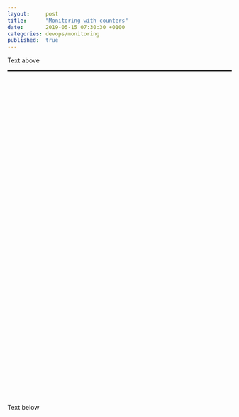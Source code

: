 ```yaml
---
layout:     post
title:      "Monitoring with counters"
date:       2019-05-15 07:30:30 +0100
categories: devops/monitoring
published:  true
---
```


<script type="text/javascript" src="https://d3js.org/d3.v4.min.js"></script>
<script type="text/javascript" src="https://d3js.org/d3-selection-multi.v1.min.js"></script>
<script type="text/javascript" src="https://www.gstatic.com/charts/loader.js"></script>
<style>
div.chart {
  float:left;
  height: 250px;
}

div.full {
  width: 100%;
}

div.half {
  width: 50%;
}
</style>

Text above

<div id="circle" style="border: 1px solid black; display: block; width: 100%;"></div>
<div id="chart1_div" class="chart full"></div>
<div id="chart2_div" class="chart full"></div>
<div id="chart3_div" class="chart full"></div>
   
<script>

// create svg element:
var svg = d3.select("#circle").append("svg").attr('viewBox', '0 0 900 240')

// Add the path using this helper function

stage_data = [{"x": 160, "label": "U"}, {"x": 480, "label": "S"}, {"x": 800, "label": "P"}]
queue_data = [{"x": 240, "y": 110}, {"x": 560, "y": 40}, {"x": 560, "y": 180}]
arrow_data = [
  [40, 130, 120, 130],
  [200, 130, 240, 130],
  [400, 130, 440, 130],
  [480 + 28.3, 130 - 28.3, 560, 60],
  [720, 60, 800 - 28.3, 130 - 28.3],
  [800 - 28.3, 130 + 28.3, 720, 200],
  [560, 200, 480 + 28.3, 130 + 28.3],
  [480, 170, 480, 230]
];
counter_data = [
  {"name" : "upload", "x": 380, "y": 130, "count": 0},
  {"name" : "staged", "x": 700, "y": 60, "count": 0},
  {"name" : "plugin", "x": 850, "y": 130, "count": 0},
  {"name" : "processed", "x": 700, "y": 200, "count": 0},
];
transition_source = [
];
inout_data = [
  {"name" : "user", "x" : 0, "y": 130},
  {"name" : "done", "x" : 480, "y" : 130}
];

function draw_diagram() {
    // Queues
    {
      let elem = svg.selectAll("g queue").data(queue_data);
      let elemEnter = elem.enter().append("g").attr("transform", function(d) { return "translate(" + d.x + ", " + d.y + ")"; });
      let rectangle = elemEnter.append("rect").attrs({"width" : 160, "height" : 40, "fill" : '#69a3b2', 'stroke': 'black'});
      for(let i = 0 ; i < 160 ; i += 20) {
        elemEnter.append("line").attrs(function (x) { return {"x1": i, "x2": i, "y1": 0, "y2": 40, "stroke": 'black'}; });
      }
    }
    
    // Arrows
    {
      svg.append("svg:defs").append("svg:marker")
        .attr("id", "triangle")
        .attr("refX", 10)
        .attr("refY", 5)
        .attr("markerWidth", 10)
        .attr("markerHeight", 10)
        .attr("orient", "auto")
        .append("path")
        .attr("d", "M0,0 L0,10 L10,5 z");
    
      let elem = svg.selectAll("g arrow").data(arrow_data).enter().append("line").attrs(function (d) {
        return {"x1": d[0], "y1": d[1], "x2": d[2], "y2": d[3], "stroke-width": 2, "stroke": "black", "marker-end": "url(#triangle)"};
      });
    }
    
    // Transitions
    {
      transitions = []
      transition_source.forEach(function (t) {
        transition = {}
        inout_data.concat(counter_data).forEach(function (c) {
          if (c['name'] == t[0]) {
            transition['x1'] = c['x'];
            transition['y1'] = c['y'];
          }
          if (c['name'] == t[1]) {
            transition['x2'] = c['x'];
            transition['y2'] = c['y'];
          }
        });
        transitions.push(transition);
      });
      let elem = svg.selectAll("g transitions").data(transitions).enter();
      let circle = elem.append("circle").attr("r", 30).attr('stroke', 'black').attr('fill', '#eea3b2').attrs(function (d) { return {'cx' : d.x1, 'cy' : d.y1};})
      let next = circle.style('opacity', 0.8).transition().duration(900).attrs(function (d) { return {'cx' : d.x2, 'cy' : d.y2};})
    }

    // Stages
    {
      let elem = svg.selectAll("g stage").data(stage_data);
      let elemEnter = elem.enter().append("g").attr("transform", function(d) { return "translate(" + d.x + ", 130)"; });
      let circle = elemEnter.append("circle").attr("r", 40).attr('stroke', 'black').attr('fill', '#69a3b2')
      let text = elemEnter.append("text").attrs({"dx" : -10, "dy" : 10}).text(function(d) { return d.label; }).style('font-size', '32px');
    }
    
    // Counters
    {
      let elem = svg.selectAll("g stage").data(counter_data);
      let elemEnter = elem.enter().append("g").attr("transform", function(d) { return "translate(" + d.x + ", " + d.y + ")"; });
      let circle = elemEnter.append("circle").attr("r", 30).attr('stroke', 'black').attr('fill', '#eea3b2')
      let text = elemEnter.append("text").attrs({"dx" : -10, "dy" : 10}).text(function(d) { return d.count; }).style('font-size', '32px');
    }
}

draw_diagram();
    
    google.charts.load('current', {'packages':['corechart']});
    google.charts.setOnLoadCallback(drawChart);
 
      function drawChart() {
            
        // define all the charts you need
          var mycharts = [
            {
              div: 'chart1_div',
              chart: 'queues.length',
              type: 'stacked',
              options: { // these are google chart options
                title: 'Queue lengths',
                vAxis: {minValue: 5}
              }
            },
            {
              div: 'chart2_div',
              chart: 'queues.rates',
              type: 'line',
              options: { // these are google chart options
                title: 'Queue rates',
                curveType: 'function',
                vAxis: {minValue: 5, viewWindow: {min : 0}}
              }
            },
            {
              div: 'chart3_div',
              chart: 'queues.times',
              type: 'line',
              options: { // these are google chart options
                title: 'Queue service time',
                curveType: 'function',
                vAxis: {minValue: 5, viewWindow: {min : 0}}
              }
            }
          ];


stages = ["upload", "staged", "plugin", "processed", "complete"];
queues = stages.reduce((obj, x) => { obj[x] = 0; return obj; }, {});
counters = stages.reduce((obj, x) => { obj[x] = 0; return obj; }, {});

function advance(queues, counters) {
  transition_source = []

  // Items in staging /always/ move to plugin straight away
  queues["plugin"] += queues["staged"];
  counters["plugin"] += queues["staged"];
  if (queues["staged"] > 0) transition_source.push(["staged", "plugin"])
  queues["staged"] = 0;

  // If we're not staging anything, then stage some things
  if (queues["staged"] + queues["plugin"] + queues["processed"] == 0) {
    take = Math.min(5, queues["upload"]);
    if (take > 0) transition_source.push(["upload", "staged"])
    queues["staged"] += take;
    counters["staged"] += take;
    queues["upload"] -= take;
  }

  // If we've finished processing things, then we can output them
  counters["complete"] += queues["processed"]
  if (queues["processed"] > 0) transition_source.push(["processed", "done"])
  queues["processed"] = 0;

  // It takes a certain amount of time to process all items
  if (queues["plugin"] > 0 && Math.random() < 1 / (1 + queues["plugin"])) {
    queues["processed"] += queues["plugin"];
    counters["processed"] += queues["plugin"];
    queues["plugin"] = 0;
    transition_source.push(["plugin", "processed"])
  }

  // New arrivals
  input = Math.floor(Math.random() * 2);
  queues["upload"] += input;
  counters["upload"] += input;
  if (input > 0) transition_source.push(["user", "upload"])


  for(let i = 0 ; i < counter_data.length ; ++i) {
    for(var key in queues) {
      if (counter_data[i]['name'] == key) {
        counter_data[i]['count'] = queues[key];
      }
    }
  }
}

function addSeconds(date, value) {
  let result = new Date(date);
  result.setSeconds(result.getSeconds() + value);
  return result;
}

function cut(data) {
  if (data.length < 60) {
    let oldest = new Date();
    if (data.length > 1) oldest = Date(data[1]["c"][0]["v"]);
    let items = Array.from(Array(60 - data.length + 1).keys()).map(x => 
      fromArray(addSeconds(oldest, 0 - 60 + x),
        data[0].map(x => 0).splice(0, data[0].length - 3)));
    data.splice.apply(data, [1, 0].concat(items));
  }
  data.splice(1, 1);
  return new Date();
}

function fromArray(date, data) {
  let result = Array.concat([date, null, null], data);
  return {"c": result.map(x => {return {"v": x};})};
}

function toArray(data) {
  let result = data["c"].map(x => x["v"]);
  result.splice(0, 3);
  return result;
}

function bump_lengths(data) {
  let date = cut(data);
  data.push(fromArray(date, Object.values(queues).splice(0, stages.length - 1)));
  return data;
}

function bump_counters(data) {
  let date = cut(data);
  data.push(fromArray(date, Object.values(counters)));
}

function bump_rates(data, counters) {
  let date = cut(data);
  let end = counters.length;
  if (end > 2) {
    let array = [counters[end - 2], counters[end - 1]].map(toArray);
    data.push(fromArray(date, Array.from(Array(array[0].length).keys()).map(x => array[1][x] - array[0][x])));
  } else {
    data.push(fromArray(date, stages.map(s => 0)));
  }
}

function labels() {
  return Array.concat([{"label":"time","type":"datetime"},
          {"label":"","type":"string","p":{"role":"annotation"}},
          {"label":"","type":"string","p":{"role":"annotationText"}}],
         stages.map(x => {return {"label": x, "type": "number"};}));
}

function update_average(data, raw_data, alpha) {
  let date = cut(data);
  let last = stages.map(x => 0);
  let array = toArray(raw_data[raw_data.length - 1]);
  if (data.length >= 2) {
    last = toArray(data[data.length - 1]);
  }
  data.push(fromArray(date, Array.from(Array(array.length).keys()).map(x => last[x] * (1 - alpha) + array[x])));
  return data;
}

function bump_times(data, average_rates, average_lengths) {
  let date = cut(data);
  let rates = toArray(average_rates[average_rates.length - 1]);
  let lengths = toArray(average_lengths[average_lengths.length - 1]);
  data.push(fromArray(date, rates.map(function (x, i) { return lengths[i] / x; })));
}

function refreshCharts() {
  advance(queues, counters);
  bump_lengths(length_data);
  bump_counters(counters_data);
  bump_rates(rates_data, counters_data);
  update_average(average_rates_data, rates_data, 2.0 / 301);
  update_average(average_length_data, length_data, 2.0 / 301);
  bump_times(times_data, average_rates_data, average_length_data);
  mycharts[0].gchart.draw(google.visualization.arrayToDataTable(length_data), mycharts[0].options);
  mycharts[1].gchart.draw(google.visualization.arrayToDataTable(rates_data), mycharts[1].options);
  mycharts[2].gchart.draw(google.visualization.arrayToDataTable(times_data), mycharts[2].options);
  draw_diagram();
}


length_data = [labels().splice(0, stages.length + 2)];
counters_data = [labels()];
rates_data = [labels()];

average_rates_data = [labels()];
average_length_data = [labels()];

times_data = [labels()];

        // initialize the google charts
        var len = mycharts.length;
        while(len--) {
          
          switch(mycharts[len].type) {
            case 'stacked':
              mycharts[len].options.isStacked = 'absolute';
              // no break here - render it as area chart
            case 'area':
              mycharts[len].gchart = new google.visualization.AreaChart(document.getElementById(mycharts[len].div));
              break;
            default:
              mycharts[len].gchart = new google.visualization.LineChart(document.getElementById(mycharts[len].div));
              break;
          }
        }
        
        setInterval(function() {
          refreshCharts();
        }, 1000);
      }
</script>
Text below
